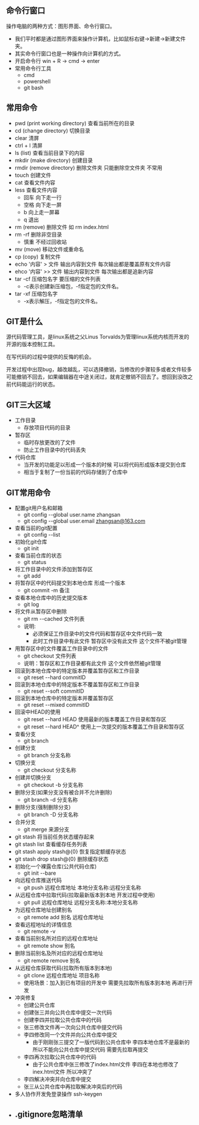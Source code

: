 ## 命令行窗口

操作电脑的两种方式：图形界面、命令行窗口。

- 我们平时都是通过图形界面来操作计算机，比如鼠标右键->新建->新建文件夹。
- 其实命令行窗口也是一种操作向计算机的方式。
- 开启命令行 win + R -> cmd -> enter
- 常用命令行工具
    + cmd
    + powershell
    + git bash

## 常用命令
- pwd (print working directory) 查看当前所在的目录
- cd (change directory) 切换目录
- clear 清屏
- ctrl + l 清屏
- ls (list) 查看当前目录下的内容
- mkdir (make directory) 创建目录
- rmdir (remove directory) 删除文件夹 只能删除空文件夹 不常用
- touch 创建文件
- cat 查看文件内容
- less 查看文件内容 
  - 回车 向下走一行
  - 空格 向下走一屏
  - b 向上走一屏幕
  - q 退出
- rm (remove) 删除文件 如 rm index.html
- rm -rf  删除非空目录
  - 慎重 不经过回收站
- mv (move) 移动文件或重命名
- cp (copy) 复制文件
- echo '内容' > 文件 输出内容到文件 每次输出都是覆盖原有文件内容
- ehco '内容' >> 文件 输出内容到文件 每次输出都是追新内容
- tar -cf 压缩包名字 要压缩的文件列表
  - -c表示创建新压缩包，-f指定包的文件名。 
- tar -xf 压缩包名字
  - -x表示解压，-f指定包的文件名。

## GIT是什么
源代码管理工具，是linux系统之父Linus Torvalds为管理linux系统内核而开发的开源的版本控制工具。

在写代码的过程中提供的反悔的机会。

开发过程中出现bug，越改越乱，可以选择撤销，当修改的步骤较多或者文件较多可能撤销不回去，如果编辑器在中途关闭过，就肯定撤销不回去了。想回到没改之前代码能运行的状态。

## GIT三大区域
- 工作目录
    + 存放项目代码的目录
- 暂存区
    + 临时存放更改的了文件
    + 防止工作目录中的代码丢失
- 代码仓库
    + 当开发的功能足以形成一个版本的时候 可以将代码形成版本提交到仓库
    + 相当于复制了一份当前的代码存储到了仓库中

## GIT常用命令
- 配置git用户名和邮箱
    + git config --global user.name zhangsan
    + git config --global user.email zhangsan@163.com
- 查看当前的git配置
    + git config --list	
- 初始化git仓库
    + git init
- 查看当前仓库的状态 
    + git status
- 将工作目录中的文件添加到暂存区
    + git add 
- 将暂存区中的代码提交到本地仓库 形成一个版本
    + git commit -m 备注 
- 查看本地仓库中的历史提交版本
    + git log 
- 将文件从暂存区中删除
    + git rm --cached 文件列表 
    + 说明:
        * 必须保证工作目录中的文件代码和暂存区中文件代码一致
        * 此时工作目录中有此文件 暂存区中没有此文件 这个文件不被git管理
- 用暂存区中的文件覆盖工作目录中的文件
    + git checkout  文件列表 
    + 说明：暂存区和工作目录都有此文件 这个文件依然被git管理
- 回滚到本地仓库中的特定版本并覆盖暂存区和工作目录
    + git reset --hard commitID 
- 回滚到本地仓库中的特定版本不覆盖暂存区和工作目录
    + git reset --soft commitID
- 回滚到本地仓库中的特定版本并覆盖暂存区
    + git reset --mixed commitID
- 回滚中HEAD的使用
    + git reset --hard HEAD 使用最新的版本覆盖工作目录和暂存区
    + git reset --hard HEAD^ 使用上一次提交的版本覆盖工作目录和暂存区
- 查看分支
    + git branch
- 创建分支
    + git branch 分支名称
- 切换分支
    + git checkout 分支名称
- 创建并切换分支
    + git checkout -b 分支名称 
- 删除分支(如果分支没有被合并不允许删除)
    + git branch -d 分支名称
- 删除分支(强制删除分支)
    + git branch -D 分支名称
- 合并分支
    + git merge 来源分支
- git stash 将当前任务状态缓存起来
- git stash list 查看缓存任务列表
- git stash apply stash@{0} 恢复指定额缓存状态
- git stash drop stash@{0} 删除缓存状态
- 初始化一个裸露仓库(公共代码仓库)
    + git init --bare 
- 向远程仓库推送代码
    + git push 远程仓库地址 本地分支名称:远程分支名称
- 从远程仓库中拉取代码(拉取最新版本到本地 开发过程中使用)
    + git pull 远程仓库地址 远程分支名称:本地分支名称
- 为远程仓库地址创建别名
    + git remote add 别名 远程仓库地址
- 查看远程地址的详情信息
    + git remote -v
- 查看当前别名所对应的远程仓库地址
    + git remote show 别名 
- 删除当前别名及所对应的远程仓库地址
    + git remote remove 别名 
- 从远程仓库获取代码(拉取所有版本到本地)
    + git clone 远程仓库地址 项目名称 
    + 使用场景：加入到已有项目的开发中 需要先拉取所有版本到本地 再进行开发
- 冲突修复
    - 创建公共仓库
    - 创建张三并向公共仓库中提交一次代码
    - 创建李四并拉取公共仓库中的代码
    - 张三修改文件再一次向公共仓库中提交代码
    - 李四修改同一个文件并向公共仓库中提交
        - 由于刚刚张三提交了一版代码到公共仓库中 李四本地仓库不是最新的 所以不能向公共仓库中提交代码 需要先拉取再提交
    - 李四再次拉取公共仓库中的代码
        - 由于公共仓库中张三修改了index.html文件 李四在本地也修改了inex.html文件
            	所以冲突了
    - 李四解决冲突并向仓库中提交
    - 张三从公共仓库中再拉取解决冲突后的代码
- 多人协作开发免登录操作 ssh-keygen
- .gitignore忽略清单
    - 